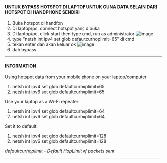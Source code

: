 #### UNTUK BYPASS HOTSPOT DI LAPTOP UNTUK GUNA DATA SELAIN DARI HOTSPOT DI HANDPHONE SENDIRI 

1. Buka hotspot di handfon
2. Di laptop/pc, connect hotspot yang dibuka
3. Di laptop/pc, click start then type cmd, run as administrator 
 ![image](https://user-images.githubusercontent.com/92897556/195276075-75a42d09-301d-4b7e-9d8f-c5890fc4f0f8.png)
4. type "netsh int ipv4 set glob defaultcurhoplimit=65" di cmd 
6. tekan enter dan akan keluar ok
 ![image](https://user-images.githubusercontent.com/92897556/195275785-3a2f83fd-ce66-4e0b-a7c5-68780d3fc0d7.png)
8. dah bypass


-------------------------------------------------------------------------


#### INFORMATION


Using hotspot data from your mobile phone on your laptop/computer

1. netsh int ipv4 set glob defaultcurhoplimit=65
2. netsh int ipv6 set glob defaultcurhoplimit=65


Use your laptop as a Wi-Fi repeater:

1. netsh int ipv4 set glob defaultcurhoplimit=64
2. netsh int ipv6 set glob defaultcurhoplimit=64


Set it to default:

1. netsh int ipv4 set glob defaultcurhoplimit=128
2. netsh int ipv6 set glob defaultcurhoplimit=128


*defaultcurhoplimit - Default HopLimit of packets sent*

**************************************************************************



